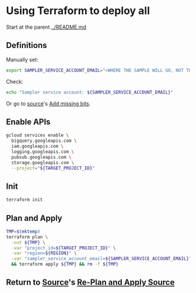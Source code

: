 # Using Terraform to deploy all

Start at the parent [../README.md](../README.md)

## Definitions

Manually set:

```bash
export SAMPLER_SERVICE_ACCOUNT_EMAIL="<WHERE THE SAMPLE WILL GO, NOT THE CURRENT PROJECT ID>"
```

Check:

```bash
echo "Sampler service account: ${SAMPLER_SERVICE_ACCOUNT_EMAIL}"
```

Or go to [source](../source/README.md)'s [Add missing bits](../source/README.md#add-missing-bits).

## Enable APIs

```bash
gcloud services enable \
  bigquery.googleapis.com \
  iam.googleapis.com \
  logging.googleapis.com \
  pubsub.googleapis.com \
  storage.googleapis.com \
  --project="${TARGET_PROJECT_ID}"
```

## Init

```bash
terraform init
```

## Plan and Apply

```bash
TMP=$(mktemp)
terraform plan \
  -out ${TMP} \
  -var "project_id=${TARGET_PROJECT_ID}" \
  -var "region=${REGION}" \
  -var "sampler_service_account_email=${SAMPLER_SERVICE_ACCOUNT_EMAIL}" \
  && terraform apply ${TMP} && rm -f ${TMP}
```

## Return to [Source](../source/README.md)'s [Re-Plan and Apply Source](../source/README.md#re-plan-and-apply)
